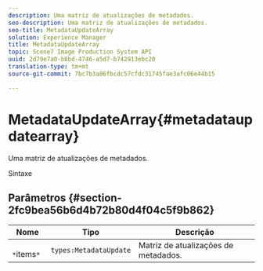 ```yaml
---
description: Uma matriz de atualizações de metadados.
seo-description: Uma matriz de atualizações de metadados.
seo-title: MetadataUpdateArray
solution: Experience Manager
title: MetadataUpdateArray
topic: Scene7 Image Production System API
uuid: 2d79e7a0-b8bd-4746-a5d7-b742913ebc20
translation-type: tm+mt
source-git-commit: 7bc7b3a86fbcdc57cfdc31745fae3afc06e44b15

---
```



# MetadataUpdateArray{#metadataupdatearray}

Uma matriz de atualizações de metadados.

Sintaxe

## Parâmetros {#section-2fc9bea56b6d4b72b80d4f04c5f9b862}

| Nome | Tipo | Descrição |
|---|---|---|
| ` *`items`*` | `types:MetadataUpdate` | Matriz de atualizações de metadados. |

